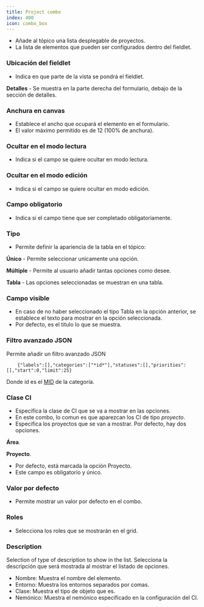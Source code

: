 ```yaml
---
title: Project combo
index: 400
icon: combo_box
---
```

* Añade al tópico una lista desplegable de proyectos.
* La lista de elementos que pueden ser configurados dentro del fieldlet.


### Ubicación del fieldlet
* Indica en que parte de la vista se pondrá el fieldlet.

**Detalles** - Se muestra en la parte derecha del formulario, debajo de la sección de detalles.


### Anchura en canvas
* Establece el ancho que ocupará el elemento en el formulario.
* El valor máximo permitido es de 12 (100% de anchura).


### Ocultar en el modo lectura
* Indica si el campo se quiere ocultar en modo lectura.


### Ocultar en el modo edición
* Indica si el campo se quiere ocultar en modo edición.


### Campo obligatorio
* Indica si el campo tiene que ser completado obligatoriamente.


### Tipo
* Permite definir la apariencia de la tabla en el tópico:

**Único** - Permite seleccionar unicamente una opción.

**Múltiple** - Permite al usuario añadir tantas opciones como desee.

**Tabla** - Las opciones seleccionadas se muestran en una tabla.

### Campo visible
* En caso de no haber seleccionado el tipo Tabla en la opción anterior, se establece el texto para mostrar en la opción seleccionada.
* Por defecto, es el titulo lo que se muestra.


### Filtro avanzado JSON
Permite añadir un filtro avanzado JSON

        {"labels":[],"categories":["*id*"],"statuses":[],"priorities":[],"start":0,"limit":25}

Donde id es el [MID](concepts/mid) de la categoría.

### Clase CI
* Especifica la clase de CI que se va a mostrar en las opciones. 
* En este combo, lo comun es que aparezcan los CI de tipo *proyecto*.
* Especifica los proyectos que se van a mostrar. Por defecto, hay dos opciones.

**Área**.

**Proyecto**.

* Por defecto, está marcada la opción Proyecto.
* Este campo es obligatorio y único.

### Valor por defecto
* Permite mostrar un valor por defecto en el combo.

### Roles
* Selecciona los roles que se mostrarán en el grid.

### Description

Selection of type of description to show in the list.
Selecciona la descripción que será mostrada al mostrar el listado de opciones.

* Nombre: Muestra el nombre del elemento.
* Entorno: Muestra los entornos separados por comas.
* Clase: Muestra el tipo de objeto que es.
* Nemónico: Muestra el nemónico especificado en la configuración del CI.
